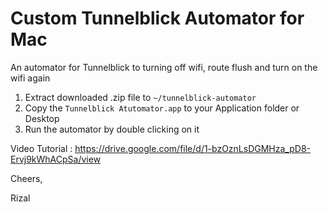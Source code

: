# Custom Tunnelblick Automator for Mac
An automator for Tunnelblick to turning off wifi, route flush and turn on the wifi again

1. Extract downloaded .zip file to `~/tunnelblick-automator`
2. Copy the `Tunnelblick Atutomator.app` to your Application folder or Desktop
3. Run the automator by double clicking on it


Video Tutorial : https://drive.google.com/file/d/1-bzOznLsDGMHza_pD8-Ervj9kWhACpSa/view

Cheers,

Rizal
